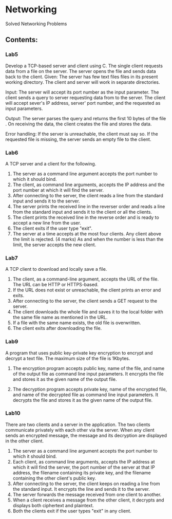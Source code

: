# Networking
Solved Networking Problems

## Contents:

### Lab5

Develop a TCP-based server and client using C. The single client requests data from a file on the server. The server opens the file and sends data back to the client.
Given: The server has few text files files in its present working directory. The client and server will work in separate directories.

Input: The server will accept its port number as the input parameter. The client sends a query to server requesting data from <filename> to the server. The client will accept sever's IP address, server' port number, and the requested <filename> as input parameters.

Output: The server parses the query and returns the first 10 bytes of the file <filename>.
On receiving the data, the client creates the file <filename> and stores the data.

Error handling:
If the server is unreachable, the client must say so.
If the requested <filename> file is missing, the server sends an empty file to the client.
  
  
### Lab6

A TCP server and a client for the following.
1. The server as a command line argument accepts the port number to which it should bind.
2. The client, as command line arguments, accepts the IP address and the port number at which it will find the server. 
3. After connecting to the server, the client reads a line from the standard input and sends it to the server. 
4. The server prints the received line in the reverser order and reads a line from the standard input and sends it to the client or all the clients.
5. The client prints the received line in the reverse order and is ready to accept a new line from the user. 
6. The client exits if the user type "exit". 
7. The server at a time accepts at the most four clients. Any client above the limit is rejected. (4 marks) As and when the number is less than the limit, the server accepts the new client.


### Lab7

A TCP client to download and locally save a file.

1. The client, as a command-line argument, accepts the URL of the file. The URL can be HTTP or HTTPS-based.
2. If the URL does not exist or unreachable, the client prints an error and exits.
3. After connecting to the server, the client sends a GET request to the server.
4. The client downloads the whole file and saves it to the local folder with the same file name as mentioned in the URL.
5. If a file with the same name exists, the old file is overwritten.
6. The client exits after downloading the file.


### Lab9

A program that uses public key-private key encryption to encrypt and decrypt a text file. 
The maximum size of the file is 1Kbytes. 

1. The encryption program accepts public key, name of the file, and name of the output file as command line input parameters. It encrypts the file and stores it as the given name of the output file.

2. The decryption program accepts private key, name of the encrypted file, and name of the decrypted file as command line input parameters. It decrypts the file and stores it as the given name of the output file.


### Lab10

There are two clients and a server in the application. The two clients communicate privately with each other via the server. When any client sends an encrypted message, the message and its decryption are displayed in the other client.

1. The server as a command line argument accepts the port number to which it should bind.
2. Each client, as command line arguments, accepts the IP address at which it will find the server, the port number of the server at that IP address, the filename containing its private key, and the filename containing the other client's public key.
3. After connecting to the server, the client keeps on reading a line from the standard input. It encrypts the line and sends it to the server. 
4. The server forwards the message received from one client to another. 
5. When a client receives a message from the other client, it decrypts and displays both ciphertext and plaintext. 
6. Both the clients exit if the user types "exit" in any client. 


